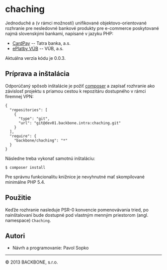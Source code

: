 # chaching

Jednoduché a (v rámci možností) unifikované objektovo-orientované rozhranie pre nesledovné bankové produkty pre e-commerce poskytované najmä slovenskými bankami, napísané v jazyku PHP:

* [CardPay](https://www.tatrabanka.sk/sk/business/ucty-platby-karty/elektronicke-bankovnictvo/cardpay.html) -- Tatra banka, a.s.
* [ePlatby VÚB](https://www.vub.sk/pre-podnikatelov/nonstop-banking/e-commerce-pre-internetovych-obchodnikov/e-platby-vub/) -- VÚB, a.s.

Aktuálna verzia kódu je 0.0.3.

## Príprava a inštalácia
Odporúčaný spôsob inštalácie je požiť [composer](http://getcomposer.org/) a zapísať rozhranie ako závislosť projektu s priamou cestou k repozitáru dostupného v rámci firemnej VPN:

	{
	  "repositories": [
	    {
	      "type": "git",
	      "url": "git@dev01.backbone.intra:chaching.git"
	    }
	  ],
	  "require": {
	    "backbone/chaching": "*"
	  }
	}

Následne treba vykonať samotnú inštaláciu:

	$ composer install

Pre správnu funkcionalitu knižnice je nevyhnutné mať skompilované minimálne PHP 5.4.

## Použitie
Keďže rozhranie nasleduje PSR-0 konvencie pomenovávania tried, po nainštalovaní bude dostupné pod vlastným menným priestorom (angl. namespace) `Chaching`.

## Autori
* Návrh a programovanie: Pavol Sopko

---

&copy; 2013 BACKBONE, s.r.o.
